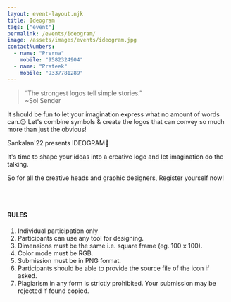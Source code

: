 ```yaml
---
layout: event-layout.njk
title: Ideogram
tags: ["event"]
permalink: /events/ideogram/
image: /assets/images/events/ideogram.jpg
contactNumbers:
  - name: "Prerna"
    mobile: "9582324904"
  - name: "Prateek"
    mobile: "9337781289"
---
```



>“The strongest logos tell simple stories.”
<br/>~Sol Sender

It should be fun to let your imagination express what no amount of words can.😌
Let's combine symbols & create the logos that can convey so much more than just the obvious!

Sankalan'22 presents IDEOGRAM🥳

It's time to shape your ideas into a creative logo and let imagination do the talking.

So for all the creative heads and graphic designers, Register yourself now!

</br>
</br>

#### RULES

1. Individual participation only 
2. Participants can use any tool for designing.
3. Dimensions must be the same i.e. square frame (eg. 100 x 100).
4. Color mode must be RGB.
5. Submission must be in PNG format.
6. Participants should be able to provide the source file of the icon if asked.
7. Plagiarism in any form is strictly prohibited. Your submission may be rejected if found copied.


